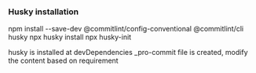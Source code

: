
### Husky installation
npm install --save-dev @commitlint/config-conventional @commitlint/cli husky
npx husky install
npx husky-init


husky is installed at devDependencies
_pro-commit file is created, modify the content based on requirement
